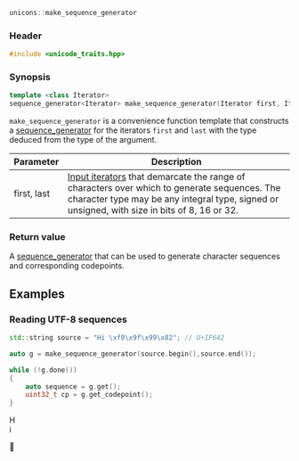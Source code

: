 ```c++
unicons::make_sequence_generator
```

### Header

```c++
#include <unicode_traits.hpp>
```

### Synopsis
```c++
template <class Iterator>
sequence_generator<Iterator> make_sequence_generator(Iterator first, Iterator last) 
```

`make_sequence_generator` is a convenience function template that constructs a [sequence_generator](sequence_generator) for the iterators `first` and `last` with the type deduced from the type of the argument.

Parameter   |Description
------------|------------------------------
first, last | [Input iterators](http://en.cppreference.com/w/cpp/concept/InputIterator) that demarcate the range of characters over which to generate sequences. The character type may be any integral type, signed or unsigned, with size in bits of 8, 16 or 32. 

### Return value

A [sequence_generator](sequence_generator) that can be used to generate character sequences and corresponding codepoints.

## Examples

### Reading UTF-8 sequences

```c++
std::string source = "Hi \xf0\x9f\x99\x82"; // U+1F642

auto g = make_sequence_generator(source.begin(),source.end());

while (!g.done())
{
    auto sequence = g.get();
    uint32_t cp = g.get_codepoint();    
}
```

H   
i   

&#128578;

